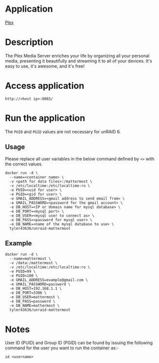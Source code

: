 # Application
[Plex](https://plex.tv/)

# Description
The Plex Media Server enriches your life by organizing all your personal media, presenting it beautifully and streaming it to all of your devices. It's easy to use, it's awesome, and it's free!

# Access application
`http://<host ip>:8065/`

# Run the application
The ```PUID``` and ```PGID``` values are not necessary for unRAID 6.
## Usage
Please replace all user variables in the below command defined by ```<>``` with the correct values.
```
docker run -d \
  --name=<container name> \
  -v <path for data files>:/mattermost \
  -v /etc/localtime:/etc/localtime:ro \
  -e PUID=<uid for user> \
  -e PGID=<gid for user> \
  -e GMAIL_ADDRESS=<gmail address to send email from> \
  -e GMAIL_PASSWORD=<password for the gmail account> \
  -e DB_HOST=<IP or domain name for mysql database> \
  -e DB_PORT=<mysql port> \
  -e DB_USER=<mysql user to connect as> \
  -e DB_PASS=<password for mysql user> \
  -e DB_NAME=<name of the mysql database to use> \
  tyler43636/unraid-mattermost
```

## Example
```
docker run -d \
  --name=mattermost \
  -v /data:/mattermost \
  -v /etc/localtime:/etc/localtime:ro \
  -e PUID=99 \
  -e PGID=100 \
  -e GMAIL_ADDRESS=example@gmail.com \
  -e GMAIL_PASSWORD=password \
  -e DB_HOST=192.168.1.1 \
  -e DB_PORT=3306 \
  -e DB_USER=mattermost \
  -e DB_PASS=password \
  -e DB_NAME=mattermost \
  tyler43636/unraid-mattermost
```

# Notes
User ID (PUID) and Group ID (PGID) can be found by issuing the following command for the user you want to run the container as:-

```
id <username>
```
